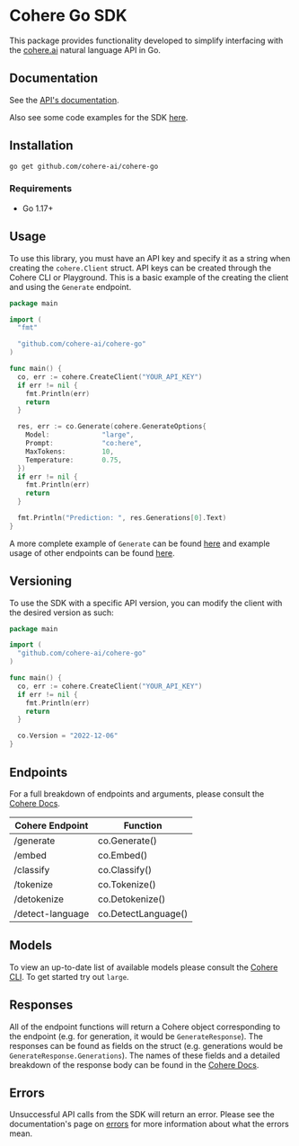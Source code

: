 # Cohere Go SDK

This package provides functionality developed to simplify interfacing with the [cohere.ai](https://cohere.ai/) natural language API in Go.

## Documentation

See the [API's documentation](https://docs.cohere.ai/).

Also see some code examples for the SDK [here](https://github.com/cohere-ai/cohere-go/blob/main/example/main.go).

## Installation

```
go get github.com/cohere-ai/cohere-go
```

### Requirements

- Go 1.17+

## Usage

To use this library, you must have an API key and specify it as a string when creating the `cohere.Client` struct. API keys can be created through the Cohere CLI or Playground. This is a basic example of the creating the client and using the `Generate` endpoint.

```go
package main

import (
  "fmt"

  "github.com/cohere-ai/cohere-go"
)

func main() {
  co, err := cohere.CreateClient("YOUR_API_KEY")
  if err != nil {
    fmt.Println(err)
    return
  }

  res, err := co.Generate(cohere.GenerateOptions{
    Model:             "large",
    Prompt:            "co:here",
    MaxTokens:         10,
    Temperature:       0.75,
  })
  if err != nil {
    fmt.Println(err)
    return
  }

  fmt.Println("Prediction: ", res.Generations[0].Text)
}
```

A more complete example of `Generate` can be found [here](https://github.com/cohere-ai/cohere-go/blob/main/example/main.go) and example usage of other endpoints can be found [here](https://github.com/cohere-ai/cohere-go/blob/main/client_test.go).

## Versioning

To use the SDK with a specific API version, you can modify the client with the desired version as such:

```go
package main

import (
  "github.com/cohere-ai/cohere-go"
)

func main() {
  co, err := cohere.CreateClient("YOUR_API_KEY")
  if err != nil {
    fmt.Println(err)
    return
  }

  co.Version = "2022-12-06"
}
```

## Endpoints

For a full breakdown of endpoints and arguments, please consult the [Cohere Docs](https://docs.cohere.ai/).

| Cohere Endpoint  | Function            |
| ---------------- | ------------------- |
| /generate        | co.Generate()       |
| /embed           | co.Embed()          |
| /classify        | co.Classify()       |
| /tokenize        | co.Tokenize()       |
| /detokenize      | co.Detokenize()     |
| /detect-language | co.DetectLanguage() |

## Models

To view an up-to-date list of available models please consult the [Cohere CLI](https://docs.cohere.ai/command/). To get started try out `large`.

## Responses

All of the endpoint functions will return a Cohere object corresponding to the endpoint (e.g. for generation, it would be `GenerateResponse`). The responses can be found as fields on the struct (e.g. generations would be `GenerateResponse.Generations`). The names of these fields and a detailed breakdown of the response body can be found in the [Cohere Docs](https://docs.cohere.ai/).

## Errors

Unsuccessful API calls from the SDK will return an error. Please see the documentation's page on [errors](https://docs.cohere.ai/errors-reference) for more information about what the errors mean.
